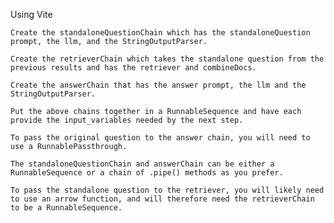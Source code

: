 Using Vite

    Create the standaloneQuestionChain which has the standaloneQuestion prompt, the llm, and the StringOutputParser.

    Create the retrieverChain which takes the standalone question from the previous results and has the retriever and combineDocs.

    Create the answerChain that has the answer prompt, the llm and the StringOutputParser.

    Put the above chains together in a RunnableSequence and have each provide the input_variables needed by the next step.

    To pass the original question to the answer chain, you will need to use a RunnablePassthrough.

    The standaloneQuestionChain and answerChain can be either a RunnableSequence or a chain of .pipe() methods as you prefer.

    To pass the standalone question to the retriever, you will likely need to use an arrow function, and will therefore need the retrieverChain to be a RunnableSequence.
